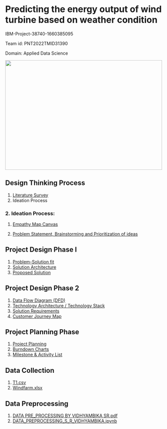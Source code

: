 # Predicting the energy output of wind turbine based on weather condition
IBM-Project-38740-1660385095

Team id: PNT2022TMID31390

Domain: Applied Data Science

<img src="https://user-images.githubusercontent.com/63492911/199074833-8d00056b-dfdb-430a-b889-9600dfdfa659.png" width="500" height="350">

## Design Thinking Process
1. [Literature Survey](https://github.com/IBM-EPBL/IBM-Project-38740-1660385095/blob/main/Literature%20Survey.pdf)
2. Ideation Process

### 2. Ideation Process:
1)  [Empathy Map Canvas](https://github.com/IBM-EPBL/IBM-Project-38740-1660385095/blob/b23c37250925fbd1294ae7f48a9f7556a91315e8/Empathy%20Map%20Canvas.pdf)

2)  [Problem Statement, Brainstorming and Prioritization of ideas](https://github.com/IBM-EPBL/IBM-Project-38740-1660385095/blob/main/Project%20Design%20%26%20Planning/Ideation%20Phase/Problem%20Statement%2C%20Brainstorming%20and%20Prioritization%20of%20ideas.pdf)

## Project Design Phase I
1. [Problem-Solution fit](https://github.com/IBM-EPBL/IBM-Project-38740-1660385095/blob/main/Project%20Design%20%26%20Planning/Project%20Design%20Phase%20I/Problem_solution_fit-PNT2022TMID31390.pdf)
2. [Solution Architecture](https://github.com/IBM-EPBL/IBM-Project-38740-1660385095/blob/main/Project%20Design%20%26%20Planning/Project%20Design%20Phase%20I/Solution%20Architecture%20PNT2022TMID31390.pdf)
3. [Proposed Solution](https://github.com/IBM-EPBL/IBM-Project-38740-1660385095/blob/main/Project%20Design%20%26%20Planning/Project%20Design%20Phase%20I/Proposed%20Solution%20PNT2022TMID31390.pdf)

## Project Design Phase 2
1. [Data Flow Diagram (DFD)](https://github.com/IBM-EPBL/IBM-Project-38740-1660385095/blob/main/Project%20Design%20%26%20Planning/Project%20Design%20Phase%20II/Data%20Flow%20Diagrams%20and%20User%20Stories%20PNT2022TMID31390.pdf)
2. [Technology Architecture / Technology Stack](https://github.com/IBM-EPBL/IBM-Project-38740-1660385095/blob/main/Project%20Design%20%26%20Planning/Project%20Design%20Phase%20II/Technology%20Stack%20or%20Technology%20Architecture%20PNT2022TMID31390.pdf)
3. [Solution Requirements](https://github.com/IBM-EPBL/IBM-Project-38740-1660385095/blob/main/Project%20Design%20%26%20Planning/Project%20Design%20Phase%20II/Solution%20Requirements%20PNT2022TMID31390.pdf)
4. [Customer Journey Map](https://github.com/IBM-EPBL/IBM-Project-38740-1660385095/blob/main/Project%20Design%20%26%20Planning/Project%20Design%20Phase%20II/Customer%20Journey%20Map%20PNT2022TMID31390.pdf)

## Project Planning Phase
1. [Project Planning](https://github.com/IBM-EPBL/IBM-Project-38740-1660385095/blob/main/Project%20Design%20%26%20Planning/Project%20Planning%20Phase/Project%20Planning%20PNT2022TMID31390.pdf)
2. [Burndown Charts](https://github.com/IBM-EPBL/IBM-Project-38740-1660385095/blob/main/Project%20Design%20%26%20Planning/Project%20Planning%20Phase/Burndown%20charts%20PNT2022TMID31390.pdf)
3. [Milestone & Activity List](https://github.com/IBM-EPBL/IBM-Project-38740-1660385095/blob/main/Project%20Design%20%26%20Planning/Project%20Planning%20Phase/Milestone%20%26%20Activity%20List%20PNT2022TMID31390.xlsx)

## Data Collection
1. [T1.csv](https://github.com/IBM-EPBL/IBM-Project-38740-1660385095/blob/main/DATA%20COLLECTION/T1.csv)
2. [Windfarm.xlsx](https://github.com/IBM-EPBL/IBM-Project-38740-1660385095/blob/main/DATA%20COLLECTION/Windfarm.xlsx)

## Data Preprocessing
1. [DATA PRE_PROCESSING BY VIDHYAMBIKA SR.pdf](https://github.com/IBM-EPBL/IBM-Project-38740-1660385095/blob/main/DATA%20PREPROCESSING/DATA%20PRE_PROCESSING%20BY%20VIDHYAMBIKA%20SR.pdf)
2. [DATA_PREPROCESSING_S_R_VIDHYAMBIKA.ipynb](https://github.com/IBM-EPBL/IBM-Project-38740-1660385095/blob/main/%20DATA%20PREPROCESSING%20/DATA_PREPROCESSING_S_R_VIDHYAMBIKA.ipynb)
